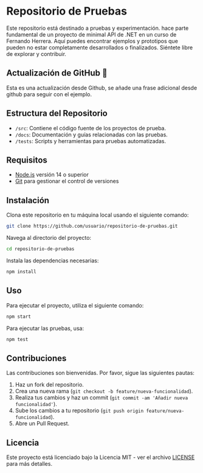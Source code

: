 # Repositorio de Pruebas

Este repositorio está destinado a pruebas y experimentación. hace parte fundamental de un proyecto de minimal API de .NET en un curso de Fernando Herrera. Aquí puedes encontrar ejemplos y prototipos que pueden no estar completamente desarrollados o finalizados. Siéntete libre de explorar y contribuir.

## Actualización de GitHub 🐺
Esta es una actualización desde Github, se añade una frase adicional desde github para seguir con el ejemplo.

## Estructura del Repositorio

- `/src`: Contiene el código fuente de los proyectos de prueba.
- `/docs`: Documentación y guías relacionadas con las pruebas.
- `/tests`: Scripts y herramientas para pruebas automatizadas.

## Requisitos

- [Node.js](https://nodejs.org/) versión 14 o superior
- [Git](https://git-scm.com/) para gestionar el control de versiones

## Instalación

Clona este repositorio en tu máquina local usando el siguiente comando:

```bash
git clone https://github.com/usuario/repositorio-de-pruebas.git
```

Navega al directorio del proyecto:

```bash
cd repositorio-de-pruebas
```

Instala las dependencias necesarias:

```bash
npm install
```

## Uso

Para ejecutar el proyecto, utiliza el siguiente comando:

```bash
npm start
```

Para ejecutar las pruebas, usa:

```bash
npm test
```

## Contribuciones

Las contribuciones son bienvenidas. Por favor, sigue las siguientes pautas:

1. Haz un fork del repositorio.
2. Crea una nueva rama (`git checkout -b feature/nueva-funcionalidad`).
3. Realiza tus cambios y haz un commit (`git commit -am 'Añadir nueva funcionalidad'`).
4. Sube los cambios a tu repositorio (`git push origin feature/nueva-funcionalidad`).
5. Abre un Pull Request.

## Licencia

Este proyecto está licenciado bajo la Licencia MIT - ver el archivo [LICENSE](LICENSE) para más detalles.
```

